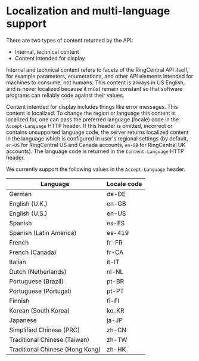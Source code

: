 # Localization and multi-language support

There are two types of content returned by the API:
* Internal, technical content
* Content intended for display

Internal and technical content refers to facets of the RingCentral API itself, for example parameters, enumerations, and other API elements intended for machines to consume, not humans. This content is always in US English, and is never localized because it must remain constant so that software programs can reliably code against their values. 

Content intended for display includes things like error messages. This content is localized. To change the region or language this content is localized for, one can pass the preferred language (locale) code in the `Accept-Language` HTTP header. If this header is omitted, incorrect or contains unsupported language code, the server returns localized content in the language which is configured in user's regional settings (by default, `en-US` for RingCentral US and Canada accounts, `en-GB` for RingCentral UK accounts). The language code is returned in the `Content-Language` HTTP header.

We currently support the following values in the `Accept-Language` header.

| Language                       | Locale code |
| ------------------------------ | ----------- |
| German                         | de-DE       |
| English (U.K.)                 | en-GB       |
| English (U.S.)                 | en-US       |
| Spanish                        | es-ES       |
| Spanish (Latin America)        | es-419      |
| French                         | fr-FR       |
| French (Canada)                | fr-CA       |
| Italian                        | it-IT       | 
| Dutch (Netherlands)            | nl-NL       |
| Portuguese (Brazil)            | pt-BR       |
| Portuguese (Portugal)          | pt-PT       |
| Finnish                        | fi-FI       |
| Korean (South Korea)           | ko_KR       |
| Japanese                       | ja-JP       |
| Simplified Chinese (PRC)       | zh-CN       |
| Traditional Chinese (Taiwan)   | zh-TW       |
| Traditional Chinese (Hong Kong)| zh-HK       |



